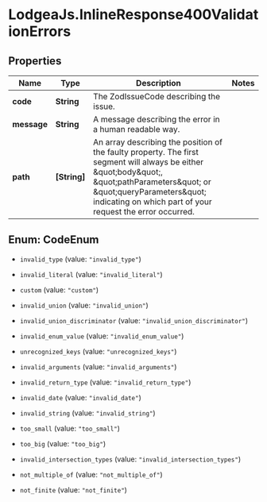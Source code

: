 # LodgeaJs.InlineResponse400ValidationErrors

## Properties

Name | Type | Description | Notes
------------ | ------------- | ------------- | -------------
**code** | **String** | The ZodIssueCode describing the issue. | 
**message** | **String** | A message describing the error in a human readable way. | 
**path** | **[String]** | An array describing the position of the faulty property. The first segment will always be either \&quot;body\&quot;, \&quot;pathParameters\&quot; or \&quot;queryParameters\&quot; indicating on which part of your request the error occurred. | 



## Enum: CodeEnum


* `invalid_type` (value: `"invalid_type"`)

* `invalid_literal` (value: `"invalid_literal"`)

* `custom` (value: `"custom"`)

* `invalid_union` (value: `"invalid_union"`)

* `invalid_union_discriminator` (value: `"invalid_union_discriminator"`)

* `invalid_enum_value` (value: `"invalid_enum_value"`)

* `unrecognized_keys` (value: `"unrecognized_keys"`)

* `invalid_arguments` (value: `"invalid_arguments"`)

* `invalid_return_type` (value: `"invalid_return_type"`)

* `invalid_date` (value: `"invalid_date"`)

* `invalid_string` (value: `"invalid_string"`)

* `too_small` (value: `"too_small"`)

* `too_big` (value: `"too_big"`)

* `invalid_intersection_types` (value: `"invalid_intersection_types"`)

* `not_multiple_of` (value: `"not_multiple_of"`)

* `not_finite` (value: `"not_finite"`)




